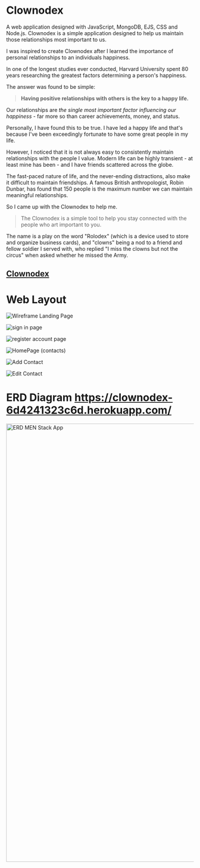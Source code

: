 # Clownodex

A web application designed with JavaScript, MongoDB, EJS, CSS and Node.js. Clownodex is a simple application designed to help us maintain those relationships most important to us.

I was inspired to create Clownodex after I learned the importance of personal relationships to an individuals happiness. 

In one of the longest studies ever conducted, Harvard University spent 80 years researching the greatest factors determining a person's happiness. 

The answer was found to be simple:

> **Having positive relationships with others is the key to a happy life.**

Our relationships are *the single most important factor influencing our happiness* - far more so than career achievements, money, and status.

Personally, I have found this to be true. I have led a happy life and that's because I've been exceedingly fortunate to have some great people in my life. 

However, I noticed that it is not always easy to consistently maintain relationships with the people I value. Modern life can be highly transient - at least mine has been - and I have friends scattered across the globe.

The fast-paced nature of life, and the never-ending distractions, also make it difficult to maintain friendships. A famous British anthropologist, Robin Dunbar, has found that 150 people is the maximum number we can maintain meaningful relationships.

So I came up with the Clownodex to help me.

> The Clownodex is a simple tool to help you stay connected with the people who art important to you.

The name is a play on the word "Rolodex" (which is a device used to store and organize business cards), and "clowns" being a nod to a friend and fellow soldier I served with, who replied "I miss the clowns but not the circus" when asked whether he missed the Army. 

## [Clownodex](https://clownodex-6d4241323c6d.herokuapp.com/)

# Web Layout

![Wireframe Landing Page](https://github.com/user-attachments/assets/138d0690-bbb6-4054-bbf7-526451c1bccf)

![sign in page](https://github.com/user-attachments/assets/431278ba-106b-4132-b975-432c66f5575b)

![register account page](https://github.com/user-attachments/assets/c163270e-f889-4d46-8440-ce06c58a74ee)

![HomePage (contacts)](https://github.com/user-attachments/assets/b83be0be-98df-45e2-94ce-f55b4ee7b9d2)

![Add Contact](https://github.com/user-attachments/assets/f02e68f2-3cec-492c-8dfd-541db9d6d14d)

![Edit Contact](https://github.com/user-attachments/assets/ece98cc9-28ea-4647-a1ea-8c9951c31621)


# ERD Diagram https://clownodex-6d4241323c6d.herokuapp.com/

<img width="1177" alt="ERD MEN Stack App" src="https://github.com/user-attachments/assets/d31a0187-c0b1-46b0-b0f5-c686af70e302">
